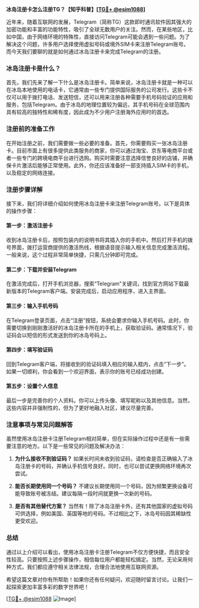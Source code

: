 **冰岛注册卡怎么注册TG？【知乎科普】[[TG💪+ @esim1088](https://t.me/s/esim1088)]**

近年来，随着互联网的发展，Telegram（简称TG）这款即时通讯软件因其强大的加密功能和丰富的功能特性，吸引了全球无数用户的关注。然而，在某些地区，比如中国，由于网络环境的特殊性，直接访问Telegram可能会遇到一些问题。为了解决这个问题，许多用户选择使用虚拟号码或境外SIM卡来注册Telegram账号。而今天我们要聊的就是如何通过冰岛注册卡来完成Telegram的注册。

### 冰岛注册卡是什么？

首先，我们先来了解一下什么是冰岛注册卡。简单来说，冰岛注册卡就是一种可以在冰岛本地使用的电话卡，它通常由一些专门提供国际服务的公司发行。这些卡不仅可以用于拨打电话、发送短信，还可以用来注册各种需要手机号码验证的应用和服务，包括Telegram。由于冰岛的地理位置较为偏远，其手机号码在全球范围内具有较高的独特性和稀有度，因此成为不少用户注册海外应用时的首选。

### 注册前的准备工作

在开始注册之前，我们需要做一些必要的准备。首先，你需要购买一张冰岛注册卡。目前市面上有很多提供此类服务的商家，你可以通过淘宝、京东等电商平台或者一些专门的跨境电商平台进行选购。购买时需要注意选择信誉良好的店铺，并确保卡片激活后能够正常使用。此外，你还应该准备好一部支持插入SIM卡的手机，以及稳定的网络连接。

### 注册步骤详解

接下来，我们将详细介绍如何使用冰岛注册卡来注册Telegram账号。以下是具体的操作步骤：

#### 第一步：激活注册卡
收到冰岛注册卡后，按照包装内的说明书将其插入你的手机中。然后打开手机的拨号界面，拨打运营商提供的激活热线，根据语音提示输入相关信息完成激活流程。一般来说，这个过程非常简单快捷，只需几分钟即可完成。

#### 第二步：下载并安装Telegram
在激活完成后，打开手机浏览器，搜索“Telegram”关键词，找到官方网站下载最新版本的Telegram客户端。安装完成后，启动应用程序，进入主界面。

#### 第三步：输入手机号码
在Telegram登录页面，点击“注册”按钮，系统会要求你输入手机号码。此时，你需要切换到刚刚激活好的冰岛注册卡所在的手机上，获取验证码。通常情况下，验证码会以短信的形式发送到你的冰岛号码上。

#### 第四步：填写验证码
回到Telegram客户端，将接收到的验证码填入相应的输入框内，点击“下一步”。如果一切顺利，你会看到一个欢迎界面，表示你的账号已经成功创建。

#### 第五步：设置个人信息
最后一步是完善你的个人资料。你可以上传头像、填写昵称以及其他信息。当然，这些内容并非强制性的，但为了更好地融入社区，建议尽量完善。

### 注意事项与常见问题解答

虽然使用冰岛注册卡注册Telegram相对简单，但在实际操作过程中还是有一些需要注意的地方。以下是一些常见的问题及解决办法：

1. **为什么接收不到验证码？**
   如果长时间未收到验证码，请检查是否正确输入了冰岛注册卡的号码，并确认手机信号良好。同时，也可以尝试更换网络环境再次尝试。

2. **能否长期使用同一个号码？**
   不建议长期使用同一个号码，因为频繁更换设备可能导致账号被冻结。建议每隔一段时间就更换一次新的号码。

3. **是否有其他替代方案？**
   当然有！除了冰岛注册卡外，还有其他国家的虚拟号码可供选择，例如美国、英国等地的号码。不过相比之下，冰岛号码因其稀缺性更受欢迎。

### 总结

通过以上介绍可以看出，使用冰岛注册卡注册Telegram不仅方便快捷，而且安全性较高。只要按照上述步骤操作，相信每位用户都能轻松搞定。当然，无论采用何种方式，我们都应遵守相关法律法规，合理合法地使用互联网资源。

希望这篇文章对你有所帮助！如果你还有任何疑问，欢迎随时留言讨论。让我们一起探索更加丰富多彩的数字世界吧！

[[TG💪+ @esim1088](https://t.me/s/esim1088) ![Image](https://i.postimg.cc/4NQfJmqS/Snipaste-2025-05-13-00-14-12.png)]